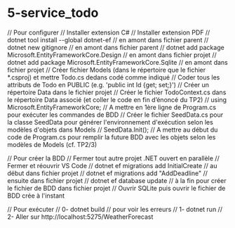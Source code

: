 # 5-service_todo

// Pour configurer
// Installer extension C# 
// Installer extension PDF
// dotnet tool install --global dotnet-ef // en amont dans fichier parent
// dotnet new gitignore // en amont dans fichier parent
// dotnet add package Microsoft.EntityFrameworkCore.Design // en amont dans fichier projet
// dotnet add package Microsoft.EntityFrameworkCore.Sqlite // en amont dans fichier projet
// Créer fichier Models (dans le répertoire que le fichier *.csproj) et mettre Todo.cs dedans codé comme indiqué
// Coder tous les attributs de Todo en PUBLIC (e.g. 'public int Id {get; set;}')
// Créer un répertoire Data dans le fichier projet
// Créer le fichier TodoContext.cs dans le répertoire Data associé (et coller le code en fin d’énoncé du TP2)
// using Microsoft.EntityFrameworkCore; // A mettre en 1ère ligne de Program.cs pour exécuter les commandes de BDD
// Créer le fichier SeedData.cs pour la classe SeedData pour générer l'environnement d'exécution selon les modèles d'objets dans Models
// SeedData.Init(); // A mettre au début du code de Program.cs pour remplir la future BDD avec les objets selon les modèles de Models (cf. TP2/3)

// Pour créer la BDD
// Fermer tout autre projet .NET ouvert en parallèle
// Fermer et réouvrir VS Code
// dotnet ef migrations add InitialCreate // au début dans fichier projet
// dotnet ef migrations add "AddDeadline" // ensuite dans fichier projet
// dotnet ef database update // à la fin pour créer le fichier de BDD dans fichier projet
// Ouvrir SQLite puis ouvrir le fichier de BDD crée à l'instant

// Pour exécuter
// 0- dotnet build // pour voir les erreurs
// 1- dotnet run
// 2- Aller sur http://localhost:5275/WeatherForecast